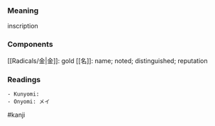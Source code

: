 ### Meaning

inscription

### Components

[[Radicals/金|金]]: gold [[名]]: name; noted; distinguished; reputation

### Readings

```
- Kunyomi: 
- Onyomi: メイ
```

#kanji
